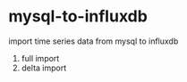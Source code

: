 mysql-to-influxdb
=================

import time series data from mysql to influxdb

1. full import
2. delta import
